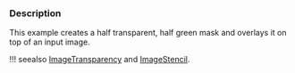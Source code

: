 ### Description

This example creates a half transparent, half green mask and overlays it on top of an input image.

!!! seealso
    [ImageTransparency](../../Visualization/ImageTransparency) and [ImageStencil](../ImageStencil).
